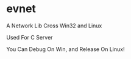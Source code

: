 # evnet
A Network Lib Cross Win32 and Linux

Used For C Server

You Can Debug On Win, and Release On Linux!
